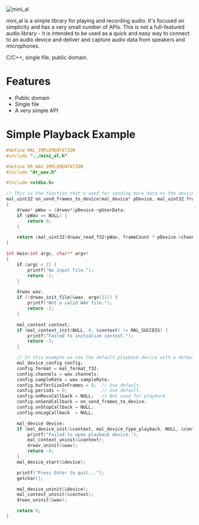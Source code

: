 ![mini_al](http://dred.io/img/minial_wide.png)

mini_al is a simple library for playing and recording audio. It's focused on simplicity and has
a very small number of APIs. This is not a full-featured audio library - it is intended to be
used as a quick and easy way to connect to an audio device and deliver and capture audio data
from speakers and microphones.

C/C++, single file, public domain.


Features
========
- Public domain
- Single file
- A very simple API




Simple Playback Example
=======================

```c
#define MAL_IMPLEMENTATION
#include "../mini_al.h"

#define DR_WAV_IMPLEMENTATION
#include "dr_wav.h"

#include <stdio.h>

// This is the function that's used for sending more data to the device for playback.
mal_uint32 on_send_frames_to_device(mal_device* pDevice, mal_uint32 frameCount, void* pSamples)
{
    drwav* pWav = (drwav*)pDevice->pUserData;
    if (pWav == NULL) {
        return 0;
    }

    return (mal_uint32)drwav_read_f32(pWav, frameCount * pDevice->channels, (float*)pSamples) / pDevice->channels;
}

int main(int argc, char** argv)
{
    if (argc < 2) {
        printf("No input file.");
        return -1;
    }

    drwav wav;
    if (!drwav_init_file(&wav, argv[1])) {
        printf("Not a valid WAV file.");
        return -2;
    }

    mal_context context;
    if (mal_context_init(NULL, 0, &context) != MAL_SUCCESS) {
        printf("Failed to initialize context.");
        return -3;
    }

    // In this example we use the default playback device with a default buffer size and period count.
    mal_device_config config;
    config.format = mal_format_f32;
    config.channels = wav.channels;
    config.sampleRate = wav.sampleRate;
    config.bufferSizeInFrames = 0;  // Use default.
    config.periods = 0;             // Use default.
    config.onRecvCallback = NULL;   // Not used for playback.
    config.onSendCallback = on_send_frames_to_device;
    config.onStopCallback = NULL;
    config.onLogCallback  = NULL;

    mal_device device;
    if (mal_device_init(&context, mal_device_type_playback, NULL, &config, &wav, &device) != MAL_SUCCESS) {
        printf("Failed to open playback device.");
        mal_context_uninit(&context);
        drwav_uninit(&wav);
        return -4;
    }
    mal_device_start(&device);

    printf("Press Enter to quit...");
    getchar();

    mal_device_uninit(&device);
    mal_context_uninit(&context);
    drwav_uninit(&wav);

    return 0;
}
```